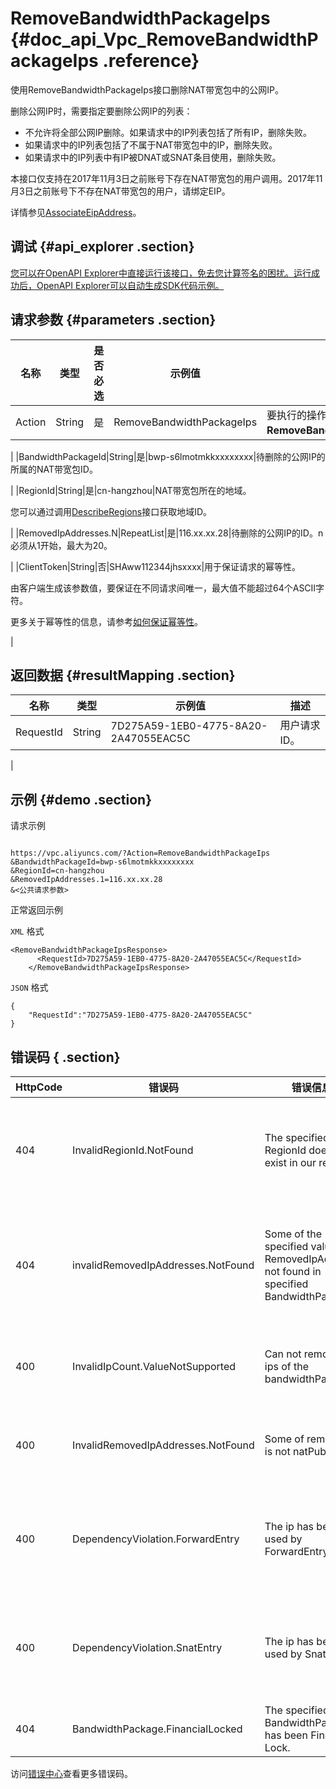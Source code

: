 # RemoveBandwidthPackageIps {#doc_api_Vpc_RemoveBandwidthPackageIps .reference}

使用RemoveBandwidthPackageIps接口删除NAT带宽包中的公网IP。

删除公网IP时，需要指定要删除公网IP的列表：

-   不允许将全部公网IP删除。如果请求中的IP列表包括了所有IP，删除失败。
-   如果请求中的IP列表包括了不属于NAT带宽包中的IP，删除失败。
-   如果请求中的IP列表中有IP被DNAT或SNAT条目使用，删除失败。

本接口仅支持在2017年11月3日之前账号下存在NAT带宽包的用户调用。2017年11月3日之前账号下不存在NAT带宽包的用户，请绑定EIP。

详情参见[AssociateEipAddress](~~36017~~)。

## 调试 {#api_explorer .section}

[您可以在OpenAPI Explorer中直接运行该接口，免去您计算签名的困扰。运行成功后，OpenAPI Explorer可以自动生成SDK代码示例。](https://api.aliyun.com/#product=Vpc&api=RemoveBandwidthPackageIps&type=RPC&version=2016-04-28)

## 请求参数 {#parameters .section}

|名称|类型|是否必选|示例值|描述|
|--|--|----|---|--|
|Action|String|是|RemoveBandwidthPackageIps|要执行的操作。取值：**RemoveBandwidthPackageIps**。

 |
|BandwidthPackageId|String|是|bwp-s6lmotmkkxxxxxxxx|待删除的公网IP的所属的NAT带宽包ID。

 |
|RegionId|String|是|cn-hangzhou|NAT带宽包所在的地域。

 您可以通过调用[DescribeRegions](~~36063~~)接口获取地域ID。

 |
|RemovedIpAddresses.N|RepeatList|是|116.xx.xx.28|待删除的公网IP的ID。n必须从1开始，最大为20。

 |
|ClientToken|String|否|SHAww112344jhsxxxx|用于保证请求的幂等性。

 由客户端生成该参数值，要保证在不同请求间唯一，最大值不能超过64个ASCII字符。

 更多关于幂等性的信息，请参考[如何保证幂等性](~~36569~~)。

 |

## 返回数据 {#resultMapping .section}

|名称|类型|示例值|描述|
|--|--|---|--|
|RequestId|String|7D275A59-1EB0-4775-8A20-2A47055EAC5C|用户请求ID。

 |

## 示例 {#demo .section}

请求示例

``` {#request_demo}

https://vpc.aliyuncs.com/?Action=RemoveBandwidthPackageIps
&BandwidthPackageId=bwp-s6lmotmkkxxxxxxxx
&RegionId=cn-hangzhou
&RemovedIpAddresses.1=116.xx.xx.28
&<公共请求参数>

```

正常返回示例

`XML` 格式

``` {#xml_return_success_demo}
<RemoveBandwidthPackageIpsResponse>
      <RequestId>7D275A59-1EB0-4775-8A20-2A47055EAC5C</RequestId>
    </RemoveBandwidthPackageIpsResponse>
```

`JSON` 格式

``` {#json_return_success_demo}
{
	"RequestId":"7D275A59-1EB0-4775-8A20-2A47055EAC5C"
}
```

## 错误码 { .section}

|HttpCode|错误码|错误信息|描述|
|--------|---|----|--|
|404|InvalidRegionId.NotFound|The specified RegionId does not exist in our records.|指定的 RegionId 不存在，请您检查此产品在该地域是否可用。|
|404|invalidRemovedIpAddresses.NotFound|Some of the specified value of RemovedIpAddress not found in specified BandwidthPackage.|IP列表中的某个IP不在该共享带宽包中，请您检查该IP列表中的IP。|
|400|InvalidIpCount.ValueNotSupported|Can not remove all ips of the bandwidthPackage.|不能移除带宽包里所有的 IP 地址。|
|400|InvalidRemovedIpAddresses.NotFound|Some of remove ip is not natPublicIp.|要移除的IP中有不是NAT网关的公网IP。|
|400|DependencyViolation.ForwardEntry|The ip has been used by ForwardEntry.|IP 地址被端口转发规则引用，请先删除相应规则再进行操作。|
|400|DependencyViolation.SnatEntry|The ip has been used by SnatEntry.|IP 地址被 SNAT 规则引用，请先删除相应规则再进行操作。|
|404|BandwidthPackage.FinancialLocked|The specified BandwidthPackage has been Financail Lock.|该带宽包被欠费锁定。|

访问[错误中心](https://error-center.aliyun.com/status/product/Vpc)查看更多错误码。

